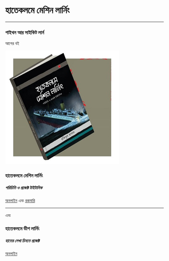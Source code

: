 # 

# হাতেকলমে মেশিন লার্নিং

---

### পাইথন আর সাইকিট লার্ন

আগের বই

![](/assets/1.jpg)

### হাতেকলমে মেশিন লার্নিং

##### পরিচিতি ও প্রজেক্ট টাইটানিক

[অনলাইন](https://raqueeb.gitbooks.io/mlbook-titanic/) এবং [রকমারি](https://www.rokomari.com/book/160337/)

---

এবং

### হাতেকলমে ডীপ লার্নিং

##### হাতের লেখা চিনতে প্রজেক্ট

[অনলাইন](https://raqueeb.gitbooks.io/deep-learning/)


